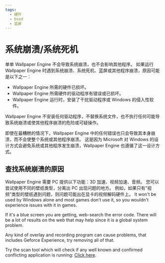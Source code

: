 ```yaml
---
tags:
  - 硬件
  - bsod
  - 蓝屏
---
```


# 系统崩溃/系统死机
单单 Wallpaper Engine 不会导致系统崩溃，也不会影响其他程序。 如果运行 Wallpaper Engine 时遇到系统崩溃、系统死机、蓝屏或其他程序崩溃，原因可能是以下之一：

* Wallpaper Engine 所需的硬件已损坏。
* Wallpaper Engine 所需硬件的驱动程序有错误或已损坏。
* Wallpaper Engine 运行时，安装了干扰驱动程序或 Windows 的侵入性软件。

Wallpaper Engine 不安装任何驱动程序，不替换系统文件，也不执行任何可能导致系统崩溃或使其他程序崩溃的危险或可疑操作。

即使在最糟糕的情况下，Wallpaper Engine 中的任何错误也只会导致其本身崩溃，而不会使整个系统或其他程序崩溃。 这是因为 Microsoft 对 Windows 的设计方式会避免系统或其他程序发生崩溃，Wallpaper Engine 也遵循了这一设计方式。

## 查找系统崩溃的原因
Wallpaper Engine 需要 PC 提供以下功能：3D 加速、视频加速、音频。 您可以尝试使用不同的壁纸类型，分离出 PC 出现问题的地方。 例如，如果只有“视频”类型的壁纸遇到问题，则问题可能出在显卡的视频解码硬件上。 It won't be used by Windows alone and most games don't use it, so you wouldn't experience issues with it in games.

If it's a blue screen you are getting, web-search the error code. There will be a lot of results on the web that may help since it is a global system problem.

Any kind of overlay and recording program can cause problems, that includes Geforce Experience, try removing all of that.

Try the scan tool which will check if any well known and confirmed conflicting application is running: [Click here](/debug/scantool.html).
